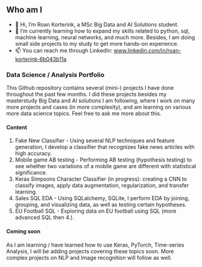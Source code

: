 ## Who am I

- 👋 Hi, I’m Roan Korterink, a MSc Big Data and AI Solutions student.
- 🌱 I’m currently learning how to expand my skills related to python, sql, machine learning, neural networks, and much more. Besides, I am doing small side projects to my study to get more hands-on experience.
- 📫 You can reach me through LinkedIn: www.linkedin.com/in/roan-korterink-6b043b11a

### Data Science / Analysis Portfolio
This Github repository contains several (mini-) projects I have done throughout the past few months. I did these projects besides my masterstudy Big Data and AI solutions I am following, where I work on many more projects and cases (in more complexity), and am learning on various more data science topics. Feel free to ask me more about this.

#### Content
1. Fake New Classifier - Using several NLP techniques and feature generation, I develop a classifier that recognizes fake news articles with high accuracy.
2. Mobile game AB testing - Performing AB testing (hypothesis testing) to see whether two variations of a mobile game are different with statistical significance.
3. Keras Simpsons Character Classifier (in progress): creating a CNN to classify images, apply data augmentation, regularization, and transfer learning.
4. Sales SQL EDA - Using SQLalchemy, SQLite, I perform EDA by joining, grouping, and visualizing data, as well as testing certain hypotheses.
5. EU Football SQL - Exploring data on EU football using SQL (more advanced SQL then 4.).

#### Coming soon
As I am learning / have learned how to use Keras, PyTorch, Time-series Analysis, I will be adding projects covering these topics soon. More complex projects on NLP and Image recognition will follow as well.

<!---
Roan-k/Roan-k is a ✨ special ✨ repository because its `README.md` (this file) appears on your GitHub profile.
You can click the Preview link to take a look at your changes.
--->
